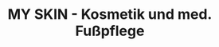 ---
title: "MY SKIN - Kosmetik und med. Fußpflege"
url: /bruehl/my-skin-kosmetik-und-med-fusspflege/
shop: Kosmetik
---